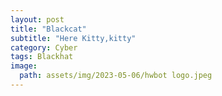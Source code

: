 ```yaml
---
layout: post
title: "Blackcat"
subtitle: "Here Kitty,kitty"
category: Cyber
tags: Blackhat
image:
  path: assets/img/2023-05-06/hwbot logo.jpeg
---
```


